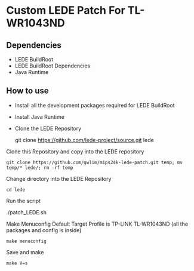 Custom LEDE Patch For TL-WR1043ND
======================================================

Dependencies
------------

* LEDE BuildRoot
* LEDE BuildRoot Dependencies
* Java Runtime

How to use
----------

* Install all the development packages required for LEDE BuildRoot
* Install Java Runtime
* Clone the LEDE Repository

    git clone https://github.com/lede-project/source.git lede

Clone this Repository and copy into the LEDE repository

    git clone https://github.com/gwlim/mips24k-lede-patch.git temp; mv temp/* lede/; rm -rf temp

Change directory into the LEDE Repository

    cd lede

Run the script

./patch_LEDE.sh

Make Menuconfig Default Target Profile is TP-LINK TL-WR1043ND (all the packages and config is inside)

    make menuconfig

Save and make

    make V=s
